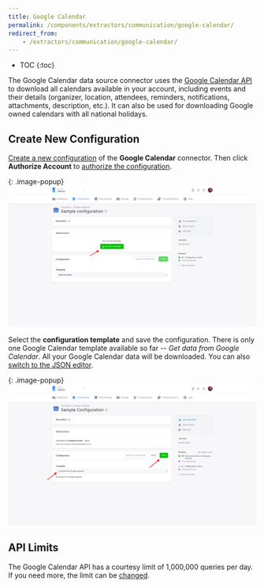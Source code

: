 ```yaml
---
title: Google Calendar
permalink: /components/extractors/communication/google-calendar/
redirect_from:
    - /extractors/communication/google-calendar/
---
```


* TOC
{:toc}

The Google Calendar data source connector uses the [Google Calendar API](https://developers.google.com/calendar/) to download all
calendars available in your account, including events and their details (organizer, location, attendees, reminders,
notifications, attachments, description, etc.). It can also be used for downloading Google owned calendars with all national holidays.

## Create New Configuration
[Create a new configuration](/components/#creating-component-configuration) of the **Google Calendar** connector.
Then click **Authorize Account** to [authorize the configuration](/components/#authorization). 

{: .image-popup}
![Google Calendar - Authorize Account](/components/extractors/communication/google-calendar/google-calendar-1.png)

Select the **configuration template** and save the configuration. 
There is only one Google Calendar template available so far -- *Get data from Google Calendar*. All your Google Calendar data will be downloaded.
You can also [switch to the JSON editor](/components/extractors/other/generic/#template-mode).

{: .image-popup}
![Google Calendar - Save Configuration](/components/extractors/communication/google-calendar/google-calendar-2.png)

## API Limits
The Google Calendar API has a courtesy limit of 1,000,000 queries per day. If you need more, the limit can be [changed](https://developers.google.com/calendar/pricing).

